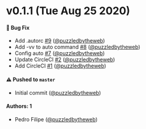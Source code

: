 # v0.1.1 (Tue Aug 25 2020)

#### 🐛 Bug Fix

- Add .autorc [#9](https://github.com/puzzledbytheweb/da-tru-mvp/pull/9) ([@puzzledbytheweb](https://github.com/puzzledbytheweb))
- Add -vv to auto command [#8](https://github.com/puzzledbytheweb/da-tru-mvp/pull/8) ([@puzzledbytheweb](https://github.com/puzzledbytheweb))
- Config auto [#7](https://github.com/puzzledbytheweb/da-tru-mvp/pull/7) ([@puzzledbytheweb](https://github.com/puzzledbytheweb))
- Update CircleCI [#2](https://github.com/puzzledbytheweb/da-tru-mvp/pull/2) ([@puzzledbytheweb](https://github.com/puzzledbytheweb))
- Add CircleCI [#1](https://github.com/puzzledbytheweb/da-tru-mvp/pull/1) ([@puzzledbytheweb](https://github.com/puzzledbytheweb))

#### ⚠️ Pushed to `master`

- Initial commit ([@puzzledbytheweb](https://github.com/puzzledbytheweb))

#### Authors: 1

- Pedro Filipe ([@puzzledbytheweb](https://github.com/puzzledbytheweb))
